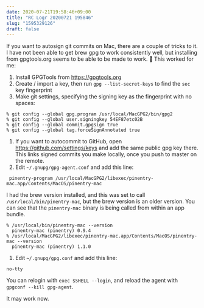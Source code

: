 ```yaml
---
date: 2020-07-21T19:58:46+09:00
title: "RC Logr 20200721 195846"
slug: "1595329126"
draft: false
---
```


If you want to autosign git commits on Mac, there are a couple of tricks to it. I have not been able to get brew gpg to work consistently well, but installing from gpgtools.org seems to be able to be made to work. 🤖 This worked for me: 

1. Install GPGTools from https://gpgtools.org
1. Create / import a key, then run `gpg --list-secret-keys` to find the `sec` key fingerprint
1. Make git settings, specifying the signing key as the fingerprint with no spaces: 

```
% git config --global gpg.program /usr/local/MacGPG2/bin/gpg2
% git config --global user.signingkey 54EF87etc02B 
% git config --global commit.gpgsign true 
% git config --global tag.forceSignAnnotated true
```

1. If you want to autocommit to GitHub, open <https://github.com/settings/keys> and add the same public gpg key there. This links signed commits you make locally, once you push to master on the remote. 
1. Edit `~/.gnupg/gpg-agent.conf` and add this line: 

``` 
 pinentry-program /usr/local/MacGPG2/libexec/pinentry-mac.app/Contents/MacOS/pinentry-mac
```

I had the brew version installed, and this was set to call `/usr/local/bin/pinentry-mac`, but the brew version is an older version. You can see that the `pinentry-mac` binary is being called from within an app bundle. 

```
% /usr/local/bin/pinentry-mac --version
  pinentry-mac (pinentry) 0.9.4
% /usr/local/MacGPG2/libexec/pinentry-mac.app/Contents/MacOS/pinentry-mac --version
  pinentry-mac (pinentry) 1.1.0
```

1. Edit `~/.gnupg/gpg.conf` and add this line: 

```
no-tty
``` 

You can relogin with `exec $SHELL --login`, and reload the agent with `gpgconf --kill gpg-agent`. 

It may work now. 

